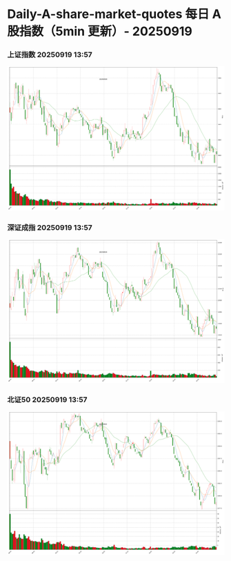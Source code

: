 
# Daily-A-share-market-quotes 每日 A 股指数（5min 更新）- 20250919

### 上证指数 20250919 13:57
![](./fig/2025/9/20250919-sh000001.png)

### 深证成指 20250919 13:57
![](./fig/2025/9/20250919-sz399001.png)

### 北证50 20250919 13:57
![](./fig/2025/9/20250919-bj899050.png)
